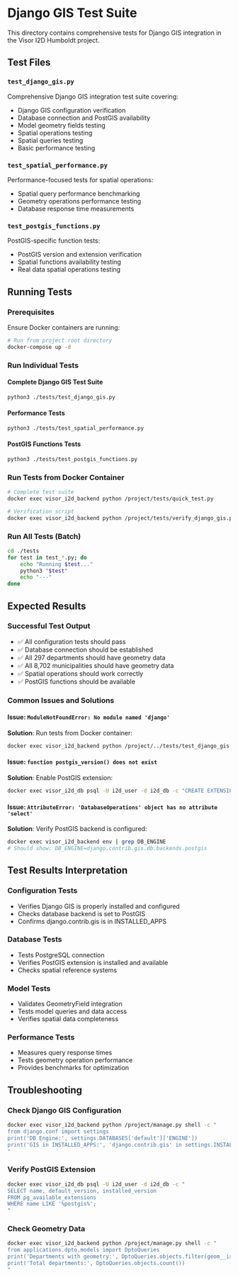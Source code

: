 # Django GIS Test Suite

This directory contains comprehensive tests for Django GIS integration in the Visor I2D Humboldt project.

## Test Files

### `test_django_gis.py`
Comprehensive Django GIS integration test suite covering:
- Django GIS configuration verification
- Database connection and PostGIS availability
- Model geometry fields testing
- Spatial operations testing
- Spatial queries testing
- Basic performance testing

### `test_spatial_performance.py`
Performance-focused tests for spatial operations:
- Spatial query performance benchmarking
- Geometry operations performance testing
- Database response time measurements

### `test_postgis_functions.py`
PostGIS-specific function tests:
- PostGIS version and extension verification
- Spatial functions availability testing
- Real data spatial operations testing

## Running Tests

### Prerequisites
Ensure Docker containers are running:
```bash
# Run from project root directory
docker-compose up -d
```

### Run Individual Tests

#### Complete Django GIS Test Suite
```bash
python3 ./tests/test_django_gis.py
```

#### Performance Tests
```bash
python3 ./tests/test_spatial_performance.py
```

#### PostGIS Functions Tests
```bash
python3 ./tests/test_postgis_functions.py
```

### Run Tests from Docker Container
```bash
# Complete test suite
docker exec visor_i2d_backend python /project/tests/quick_test.py

# Verification script
docker exec visor_i2d_backend python /project/tests/verify_django_gis.py
```

### Run All Tests (Batch)
```bash
cd ./tests
for test in test_*.py; do
    echo "Running $test..."
    python3 "$test"
    echo "---"
done
```

## Expected Results

### Successful Test Output
- ✅ All configuration tests should pass
- ✅ Database connection should be established
- ✅ All 297 departments should have geometry data
- ✅ All 8,702 municipalities should have geometry data
- ✅ Spatial operations should work correctly
- ✅ PostGIS functions should be available

### Common Issues and Solutions

#### Issue: `ModuleNotFoundError: No module named 'django'`
**Solution**: Run tests from Docker container:
```bash
docker exec visor_i2d_backend python /project/../tests/test_django_gis.py
```

#### Issue: `function postgis_version() does not exist`
**Solution**: Enable PostGIS extension:
```bash
docker exec visor_i2d_db psql -U i2d_user -d i2d_db -c "CREATE EXTENSION IF NOT EXISTS postgis;"
```

#### Issue: `AttributeError: 'DatabaseOperations' object has no attribute 'select'`
**Solution**: Verify PostGIS backend is configured:
```bash
docker exec visor_i2d_backend env | grep DB_ENGINE
# Should show: DB_ENGINE=django.contrib.gis.db.backends.postgis
```

## Test Results Interpretation

### Configuration Tests
- Verifies Django GIS is properly installed and configured
- Checks database backend is set to PostGIS
- Confirms django.contrib.gis is in INSTALLED_APPS

### Database Tests
- Tests PostgreSQL connection
- Verifies PostGIS extension is installed and available
- Checks spatial reference systems

### Model Tests
- Validates GeometryField integration
- Tests model queries and data access
- Verifies spatial data completeness

### Performance Tests
- Measures query response times
- Tests geometry operation performance
- Provides benchmarks for optimization

## Troubleshooting

### Check Django GIS Configuration
```bash
docker exec visor_i2d_backend python /project/manage.py shell -c "
from django.conf import settings
print('DB Engine:', settings.DATABASES['default']['ENGINE'])
print('GIS in INSTALLED_APPS:', 'django.contrib.gis' in settings.INSTALLED_APPS)
"
```

### Verify PostGIS Extension
```bash
docker exec visor_i2d_db psql -U i2d_user -d i2d_db -c "
SELECT name, default_version, installed_version 
FROM pg_available_extensions 
WHERE name LIKE '%postgis%';
"
```

### Check Geometry Data
```bash
docker exec visor_i2d_backend python /project/manage.py shell -c "
from applications.dpto.models import DptoQueries
print('Departments with geometry:', DptoQueries.objects.filter(geom__isnull=False).count())
print('Total departments:', DptoQueries.objects.count())
"
```
